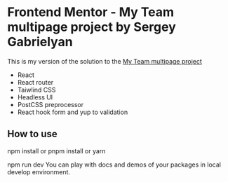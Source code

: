 # Frontend Mentor - My Team multipage project by Sergey Gabrielyan

This is my version of the solution to the [My Team multipage project](https://www.frontendmentor.io/challenges/myteam-multipage-website-mxlEauvW)

<ul>
  <li>React</li>
  <li>React router</li>
  <li>Taiwlind CSS</li>
  <li>Headless UI</li>
  <li>PostCSS preprocessor</li>
  <li>React hook form and yup to validation</li>

</ul>

## How to use

npm install or pnpm install or yarn

npm run dev You can play with docs and demos of your packages in local develop environment.